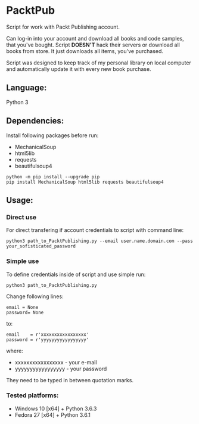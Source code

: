 # PacktPub

Script for work with Packt Publishing account.


Can log-in into your account and download all books and code samples, that you've bought.
Script **DOESN'T** hack their servers or download all books from store. It just downloads all items, you've purchased.

Script was designed to keep track of my personal library on local computer and automatically update it with every new book purchase.

## Language:
Python 3

## Dependencies:
Install following packages before run: 
* MechanicalSoup
* html5lib
* requests
* beautifulsoup4
```
python -m pip install --upgrade pip
pip install MechanicalSoup html5lib requests beautifulsoup4
```
## Usage:

### Direct use
For direct transfering if account credentials to script with command line:
```
python3 path_to_PacktPublishing.py --email user.name.domain.com --pass your_sofisticated_password
```
### Simple use
To define credentials inside of script and use simple run:
```
python3 path_to_PacktPublishing.py
```
Change following lines:
```
email = None
password= None
```
to:
```
email    = r'xxxxxxxxxxxxxxxxx'
password = r'yyyyyyyyyyyyyyyyy'
```
where:
- xxxxxxxxxxxxxxxxx - your e-mail
- yyyyyyyyyyyyyyyyy - your password

They need to be typed in between quotation marks.

### Tested platforms:
- Windows 10 [x64] + Python 3.6.3
- Fedora 27 [x64] + Python 3.6.1
